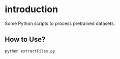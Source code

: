 # introduction
Some Python scripts to process pretrained datasets.

## How to Use?
`
python extractFiles.py
`
